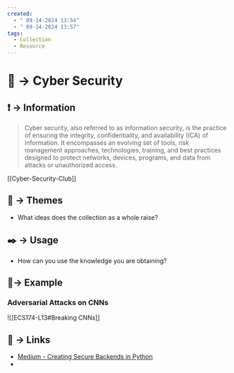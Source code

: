 ```yaml
---
created:
  - " 09-14-2024 13:54"
  - " 09-14-2024 13:57"
tags:
  - Collection
  - Resource
---
```


# 📗 -> Cyber Security
## ❗ ->  Information
> Cyber security, also referred to as information security, is the practice of ensuring the integrity, confidentiality, and availability (ICA) of information. It encompasses an evolving set of tools, risk management approaches, technologies, training, and best practices designed to protect networks, devices, programs, and data from attacks or unauthorized access.

[[Cyber-Security-Club]]
## 📌 -> Themes
- What ideas does the collection as a whole raise?

## ✒️ -> Usage
- How can you use the knowledge you are obtaining?

## 🧪-> Example
### Adversarial Attacks on CNNs
![[ECS174-L13#Breaking CNNs]]


## 🔗 -> Links
- [Medium - Creating Secure Backends in Python](https://blog.stackademic.com/guide-to-building-secure-backends-in-fastapi-in-2024-dcbccc0bfab0)
- 
